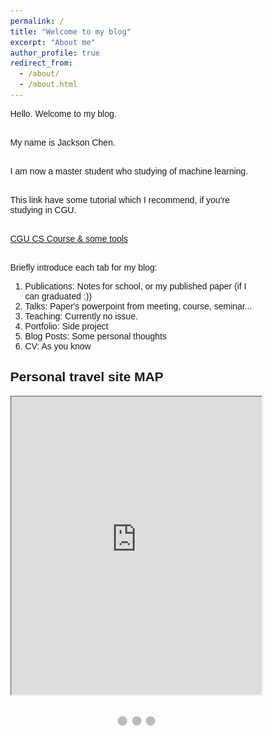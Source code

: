 ```yaml
---
permalink: /
title: "Welcome to my blog"
excerpt: "About me"
author_profile: true
redirect_from: 
  - /about/
  - /about.html
---
```


<div>

Hello. Welcome to my blog. <br><br>

My name is Jackson Chen. <br><br>

I am now a master student who studying of machine learning. <br><br>

This link have some tutorial which I recommend, if you're studying in CGU.  <br><br>

<a href="https://hackmd.io/GbY28RBLQQWtuam7axGfGg" title="Optional Title">CGU CS Course & some tools</a> <br><br>

Briefly introduce each tab for my blog:  <br>

<ol>
  <li>Publications: Notes for school, or my published paper (if I can graduated :))</li>
  <li>Talks: Paper's powerpoint from meeting, course, seminar...</li>
  <li>Teaching: Currently no issue.</li>
  <li>Portfolio: Side project</li>
  <li>Blog Posts: Some personal thoughts</li>
  <li>CV: As you know</li>
</ol>

## Personal travel site MAP

<iframe src="https://www.google.com/maps/d/u/0/embed?mid=11uEqrUqviLk2cDmxT0INWQeQCyVYESs&ehbc=2E312F" width="100%" height="480"></iframe>

</div>

<style>
* {box-sizing: border-box}
body {font-family: Verdana, sans-serif; margin:0}
.mySlides {display: none}
img {vertical-align: middle;}

/* Slideshow container */
.slideshow-container {
  max-width: 1000px;
  position: relative;
  margin: auto;
}

/* Next & previous buttons */
.prev, .next {
  cursor: pointer;
  position: absolute;
  top: 50%;
  width: auto;
  padding: 16px;
  margin-top: -22px;
  color: white;
  font-weight: bold;
  font-size: 18px;
  transition: 0.6s ease;
  border-radius: 0 3px 3px 0;
  user-select: none;
}

/* Position the "next button" to the right */
.next {
  right: 0;
  border-radius: 3px 0 0 3px;
}

/* On hover, add a black background color with a little bit see-through */
.prev:hover, .next:hover {
  background-color: rgba(0,0,0,0.8);
}

/* Caption text */
.text {
  color: #f2f2f2;
  font-size: 15px;
  padding: 8px 12px;
  position: absolute;
  bottom: 8px;
  width: 100%;
  text-align: center;
}

/* Number text (1/3 etc) */
.numbertext {
  color: #f2f2f2;
  font-size: 12px;
  padding: 8px 12px;
  position: absolute;
  top: 0;
}

/* The dots/bullets/indicators */
.dot {
  cursor: pointer;
  height: 15px;
  width: 15px;
  margin: 0 2px;
  background-color: #bbb;
  border-radius: 50%;
  display: inline-block;
  transition: background-color 0.6s ease;
}

.active, .dot:hover {
  background-color: #717171;
}

/* Fading animation */
.fade {
  animation-name: fade;
  animation-duration: 1.5s;
}

@keyframes fade {
  from {opacity: .4} 
  to {opacity: 1}
}

/* On smaller screens, decrease text size */
@media only screen and (max-width: 300px) {
  .prev, .next,.text {font-size: 11px}
}
</style>

<body>

<div class="slideshow-container">

<div class="mySlides fade">
  <div class="numbertext">1 / 3</div>
  <img src="/images/scence.png" style="width:100%">
  <div class="text">Flying to the unknown</div>
</div>

<div class="mySlides fade">
  <div class="numbertext">2 / 3</div>
  <img src="/images/scence2.png" style="width:100%">
  <div class="text">Australian Beach</div>
</div>

<div class="mySlides fade">
  <div class="numbertext">3 / 3</div>
  <img src="/images/scence3.png" style="width:100%">
  <div class="text">Street View of Central Park, New York</div>
</div>

<a class="prev" onclick="plusSlides(-1)">❮</a>
<a class="next" onclick="plusSlides(1)">❯</a>

</div>
<br>

<div style="text-align:center">
  <span class="dot" onclick="currentSlide(1)"></span> 
  <span class="dot" onclick="currentSlide(2)"></span> 
  <span class="dot" onclick="currentSlide(3)"></span> 
</div>

<script>
let slideIndex = 1;
showSlides(slideIndex);

function plusSlides(n) {
  showSlides(slideIndex += n);
}

function currentSlide(n) {
  showSlides(slideIndex = n);
}

function showSlides(n) {
  let i;
  let slides = document.getElementsByClassName("mySlides");
  let dots = document.getElementsByClassName("dot");
  if (n > slides.length) {slideIndex = 1}    
  if (n < 1) {slideIndex = slides.length}
  for (i = 0; i < slides.length; i++) {
    slides[i].style.display = "none";  
  }
  for (i = 0; i < dots.length; i++) {
    dots[i].className = dots[i].className.replace(" active", "");
  }
  slides[slideIndex-1].style.display = "block";  
  dots[slideIndex-1].className += " active";
}
</script>
